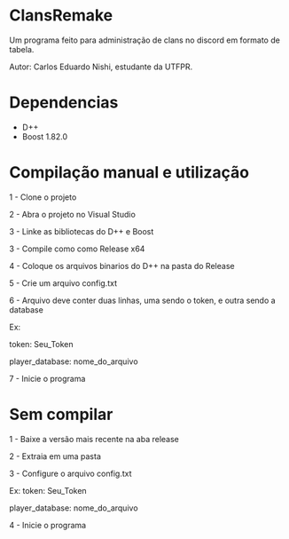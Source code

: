 # ClansRemake
Um programa feito para administração de clans no discord em formato de tabela.

Autor: Carlos Eduardo Nishi, estudante da UTFPR.

# Dependencias
- D++
- Boost 1.82.0
  
# Compilação manual e utilização
1 - Clone o projeto

2 - Abra o projeto no Visual Studio

3 - Linke as bibliotecas do D++ e Boost

3 - Compile como como Release x64

4 - Coloque os arquivos binarios do D++ na pasta do Release

5 - Crie um arquivo config.txt

6 - Arquivo deve conter duas linhas, uma sendo o token, e outra sendo a database

Ex:

token: Seu_Token

player_database: nome_do_arquivo

7 - Inicie o programa

# Sem compilar

1 - Baixe a versão mais recente na aba release

2 - Extraia em uma pasta

3 - Configure o arquivo config.txt

Ex:
token: Seu_Token

player_database: nome_do_arquivo

4 - Inicie o programa
